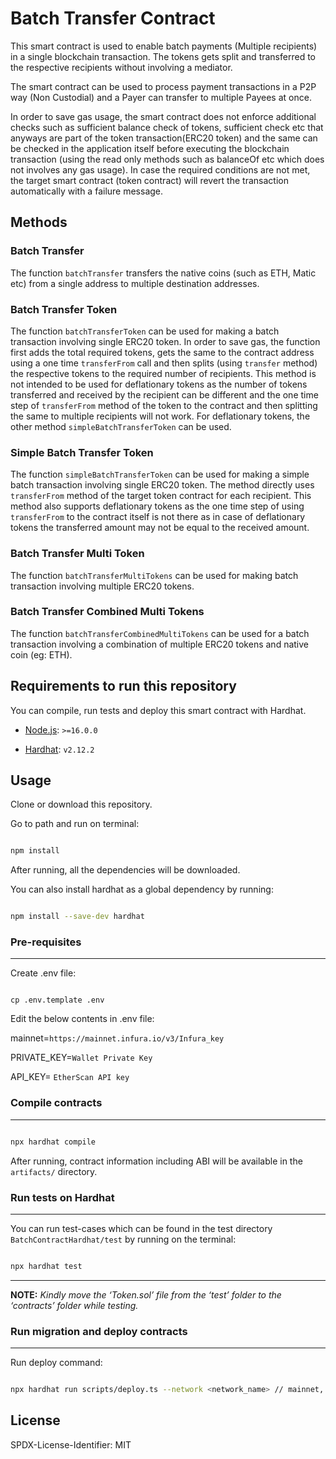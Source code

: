# Batch Transfer Contract

This smart contract is used to enable batch payments (Multiple recipients) in a single blockchain transaction. The tokens gets split and transferred to the respective recipients without involving a mediator.

The smart contract can be used to process payment transactions in a P2P way (Non Custodial) and a Payer can transfer to multiple Payees at once.

In order to save gas usage, the smart contract does not enforce additional checks such as sufficient balance check of tokens, sufficient check etc that anyways are part of the token transaction(ERC20 token) and the same can be checked in the application itself before executing the blockchain transaction (using the read only methods such as balanceOf etc which does not involves any gas usage). In case the required conditions are not met, the target smart contract (token contract) will revert the transaction automatically with a failure message.

## Methods

### Batch Transfer

The function `batchTransfer` transfers the native coins (such as ETH, Matic etc) from a single address to multiple destination addresses.

### Batch Transfer Token

The function `batchTransferToken` can be used for making a batch transaction involving single ERC20 token. In order to save gas, the function first adds the total required tokens, gets the same to the contract address using a one time `transferFrom` call and then splits (using `transfer` method) the respective tokens to the required number of recipients. This method is not intended to be used for deflationary tokens as the number of tokens transferred and received by the recipient can be different and the one time step of `transferFrom` method of the token to the contract and then splitting the same to multiple recipients will not work. For deflationary tokens, the other method `simpleBatchTransferToken` can be used.

### Simple Batch Transfer Token

The function `simpleBatchTransferToken` can be used for making a simple batch transaction involving single ERC20 token. The method directly uses `transferFrom` method of the target token contract for each recipient. This method also supports deflationary tokens as the one time step of using `transferFrom` to the contract itself is not there as in case of deflationary tokens the transferred amount may not be equal to the received amount.

### Batch Transfer Multi Token

The function `batchTransferMultiTokens` can be used for making batch transaction involving multiple ERC20 tokens.

### Batch Transfer Combined Multi Tokens

The function `batchTransferCombinedMultiTokens` can be used for a batch transaction involving a combination of multiple ERC20 tokens and native coin (eg: ETH).

## Requirements to run this repository

You can compile, run tests and deploy this smart contract with Hardhat.

- [Node.js](https://nodejs.org/download/release/v16.10.0/): `>=16.0.0`

- [Hardhat](https://docs.openzeppelin.com/upgrades-plugins/1.x/hardhat-upgrades): `v2.12.2`

## Usage

Clone or download this repository.

Go to path and run on terminal:

```sh

npm install

```

After running, all the dependencies will be downloaded.

You can also install hardhat as a global dependency by running:

```sh

npm install --save-dev hardhat

```

### Pre-requisites

---

Create .env file:

```

cp .env.template .env

```

Edit the below contents in .env file:

mainnet=`https://mainnet.infura.io/v3/Infura_key`

PRIVATE_KEY=`Wallet Private Key`

API_KEY= `EtherScan API key`

### Compile contracts

---

```sh

npx hardhat compile

```

After running, contract information including ABI will be available in the `artifacts/` directory.

### Run tests on Hardhat

---

You can run test-cases which can be found in the test directory `BatchContractHardhat/test` by running on the terminal:

```sh

npx hardhat test

```

---

**NOTE:**
_Kindly move the ‘Token.sol’ file from the ‘test’ folder to the ‘contracts’ folder while testing._

### Run migration and deploy contracts

---

Run deploy command:

```sh

npx hardhat run scripts/deploy.ts --network <network_name> // mainnet, rinkeby, goerli...

```

## License

SPDX-License-Identifier: MIT

###
